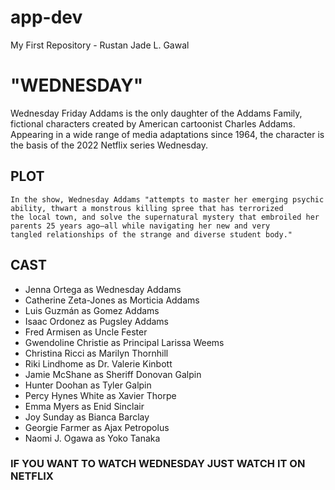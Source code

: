 # app-dev
My First Repository - Rustan Jade L. Gawal

<h1> "WEDNESDAY" </h1>
  
  Wednesday Friday Addams is the only daughter of the Addams Family, fictional characters created by American cartoonist Charles Addams.
  Appearing in a wide range of media adaptations since 1964, the character is the basis of the 2022 Netflix series Wednesday.
  
  ## PLOT 
  
    In the show, Wednesday Addams "attempts to master her emerging psychic ability, thwart a monstrous killing spree that has terrorized 
    the local town, and solve the supernatural mystery that embroiled her parents 25 years ago—all while navigating her new and very 
    tangled relationships of the strange and diverse student body."
       
   ## CAST
    
   - Jenna Ortega as Wednesday Addams
   - Catherine Zeta-Jones as Morticia Addams
   - Luis Guzmán as Gomez Addams
   - Isaac Ordonez as Pugsley Addams
   - Fred Armisen as Uncle Fester
   - Gwendoline Christie as Principal Larissa Weems
   - Christina Ricci as Marilyn Thornhill
   - Riki Lindhome as Dr. Valerie Kinbott
   - Jamie McShane as Sheriff Donovan Galpin
   - Hunter Doohan as Tyler Galpin
   - Percy Hynes White as Xavier Thorpe
   - Emma Myers as Enid Sinclair
   - Joy Sunday as Bianca Barclay
   - Georgie Farmer as Ajax Petropolus
   - Naomi J. Ogawa as Yoko Tanaka

### IF YOU WANT TO WATCH WEDNESDAY JUST WATCH IT ON NETFLIX
